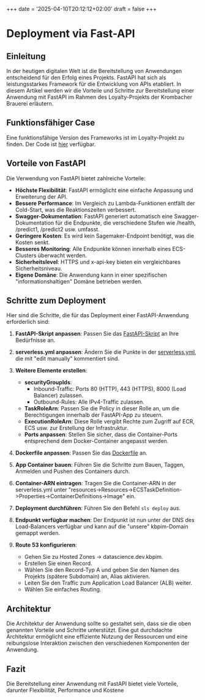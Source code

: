 +++
date = '2025-04-10T20:12:12+02:00'
draft = false
+++

# Deployment via Fast-API

## Einleitung

In der heutigen digitalen Welt ist die Bereitstellung von Anwendungen entscheidend für den Erfolg eines Projekts. FastAPI hat sich als leistungsstarkes Framework für die Entwicklung von APIs etabliert. In diesem Artikel werden wir die Vorteile und Schritte zur Bereitstellung einer Anwendung mit FastAPI im Rahmen des Loyalty-Projekts der Krombacher Brauerei erläutern.

## Funktionsfähiger Case

Eine funktionsfähige Version des Frameworks ist im Loyalty-Projekt zu finden. Der Code ist [hier](https://gitlab.com/krombacher-brauerei/datascience_krombacher/loyalty/-/tree/master/src/Fraud_Detection) verfügbar.

## Vorteile von FastAPI

Die Verwendung von FastAPI bietet zahlreiche Vorteile:

- **Höchste Flexibilität**: FastAPI ermöglicht eine einfache Anpassung und Erweiterung der API.
- **Bessere Performance**: Im Vergleich zu Lambda-Funktionen entfällt der Cold-Start, was die Reaktionszeiten verbessert.
- **Swagger-Dokumentation**: FastAPI generiert automatisch eine Swagger-Dokumentation für die Endpunkte, die verschiedene Stufen wie /health, /predict1, /predict2 usw. umfasst.
- **Geringere Kosten**: Es wird kein Sagemaker-Endpoint benötigt, was die Kosten senkt.
- **Besseres Monitoring**: Alle Endpunkte können innerhalb eines ECS-Clusters überwacht werden.
- **Sicherheitslevel**: HTTPS und x-api-key bieten ein vergleichbares Sicherheitsniveau.
- **Eigene Domäne**: Die Anwendung kann in einer spezifischen "informationshaltigen" Domäne betrieben werden.

## Schritte zum Deployment

Hier sind die Schritte, die für das Deployment einer FastAPI-Anwendung erforderlich sind:

1. **FastAPI-Skript anpassen**: Passen Sie das [FastAPI-Skript](https://gitlab.com/krombacher-brauerei/datascience_krombacher/loyalty/-/blob/master/src/Fraud_Detection/fastapi_app.py) an Ihre Bedürfnisse an.
   
2. **serverless.yml anpassen**: Ändern Sie die Punkte in der [serverless.yml](https://gitlab.com/krombacher-brauerei/datascience_krombacher/loyalty/-/blob/master/src/Fraud_Detection/serverless.yml), die mit "edit manually" kommentiert sind.

3. **Weitere Elemente erstellen**: 
   - **securityGroupIds**: 
     - Inbound-Traffic: Ports 80 (HTTP), 443 (HTTPS), 8000 (Load Balancer) zulassen.
     - Outbound-Rules: Alle IPv4-Traffic zulassen.
   - **TaskRoleArn**: Passen Sie die Policy in dieser Rolle an, um die Berechtigungen innerhalb der FastAPI-App zu steuern.
   - **ExecutionRoleArn**: Diese Rolle vergibt Rechte zum Zugriff auf ECR, ECS usw. zur Erstellung der Infrastruktur.
   - **Ports anpassen**: Stellen Sie sicher, dass die Container-Ports entsprechend dem Docker-Container angepasst werden.

4. **Dockerfile anpassen**: Passen Sie das [Dockerfile](https://gitlab.com/krombacher-brauerei/datascience_krombacher/loyalty/-/blob/master/src/Fraud_Detection/Dockerfile) an.

5. **App Container bauen**: Führen Sie die Schritte zum Bauen, Taggen, Anmelden und Pushen des Containers durch.

6. **Container-ARN eintragen**: Tragen Sie die Container-ARN in der serverless.yml unter "resources->Resources->ECSTaskDefinition->Properties->ContainerDefinitions→Image" ein.

7. **Deployment durchführen**: Führen Sie den Befehl `sls deploy` aus.

8. **Endpunkt verfügbar machen**: Der Endpunkt ist nun unter der DNS des Load-Balancers verfügbar und kann auf die "unsere" kbpim-Domain gemappt werden.

9. **Route 53 konfigurieren**:
   - Gehen Sie zu Hosted Zones → datascience.dev.kbpim.
   - Erstellen Sie einen Record.
   - Wählen Sie den Record-Typ A und geben Sie den Namen des Projekts (spätere Subdomain) an, Alias aktivieren.
   - Leiten Sie den Traffic zum Application Load Balancer (ALB) weiter.
   - Wählen Sie einfaches Routing.

## Architektur

Die Architektur der Anwendung sollte so gestaltet sein, dass sie die oben genannten Vorteile und Schritte unterstützt. Eine gut durchdachte Architektur ermöglicht eine effiziente Nutzung der Ressourcen und eine reibungslose Interaktion zwischen den verschiedenen Komponenten der Anwendung.

## Fazit

Die Bereitstellung einer Anwendung mit FastAPI bietet viele Vorteile, darunter Flexibilität, Performance und Kostene